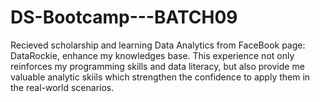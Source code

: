 # DS-Bootcamp---BATCH09

Recieved scholarship and learning Data Analytics from FaceBook page: DataRockie, enhance my knowledges base. 
This experience not only reinforces my programming skills and data literacy, but also provide me valuable analytic skiils 
which strengthen the confidence to apply them in the real-world scenarios.
